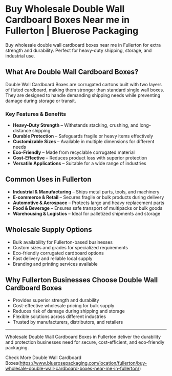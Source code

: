 # Buy Wholesale Double Wall Cardboard Boxes Near me in Fullerton | Bluerose Packaging

Buy wholesale double wall cardboard boxes near me in Fullerton for extra strength and durability. Perfect for heavy-duty shipping, storage, and industrial use.

## What Are Double Wall Cardboard Boxes?

Double Wall Cardboard Boxes are corrugated cartons built with two layers of fluted cardboard, making them stronger than standard single wall boxes. They are designed to handle demanding shipping needs while preventing damage during storage or transit.

### Key Features & Benefits

- **Heavy-Duty Strength** – Withstands stacking, crushing, and long-distance shipping  
- **Durable Protection** – Safeguards fragile or heavy items effectively  
- **Customizable Sizes** – Available in multiple dimensions for different needs  
- **Eco-Friendly** – Made from recyclable corrugated material  
- **Cost-Effective** – Reduces product loss with superior protection  
- **Versatile Applications** – Suitable for a wide range of industries  

## Common Uses in Fullerton

- **Industrial & Manufacturing** – Ships metal parts, tools, and machinery  
- **E-commerce & Retail** – Secures fragile or bulk products during delivery  
- **Automotive & Aerospace** – Protects large and heavy replacement parts  
- **Food & Beverage** – Ensures safe transport of multipacks or bulk goods  
- **Warehousing & Logistics** – Ideal for palletized shipments and storage  

## Wholesale Supply Options

- Bulk availability for Fullerton-based businesses  
- Custom sizes and grades for specialized requirements  
- Eco-friendly corrugated cardboard options  
- Fast delivery and reliable local supply  
- Branding and printing services available  

## Why Fullerton Businesses Choose Double Wall Cardboard Boxes

- Provides superior strength and durability  
- Cost-effective wholesale pricing for bulk supply  
- Reduces risk of damage during shipping and storage  
- Flexible solutions across different industries  
- Trusted by manufacturers, distributors, and retailers  

---

Wholesale Double Wall Cardboard Boxes in Fullerton deliver the durability and protection businesses need for secure, cost-efficient, and eco-friendly packaging.

Check More Double Wall Cardboard Boxes(https://www.bluerosepackaging.com/location/fullerton/buy-wholesale-double-wall-cardboard-boxes-near-me-in-fullerton/)
